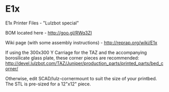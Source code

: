 # E1x
E1x Printer Files - "Lulzbot special"

BOM located here - http://goo.gl/RWq3ZI

Wiki page (with some assembly instructions) - http://reprap.org/wiki/E1x

If using the 300x300 Y Carriage for the TAZ and the accompanying borosilicate glass plate, these corner pieces are recommended: 
http://devel.lulzbot.com/TAZ/Juniper/production_parts/printed_parts/bed_corner/

Otherwise, edit SCAD/lulz-cornermount to suit the size of your printbed.
The STL is pre-sized for a 12"x12" piece.
